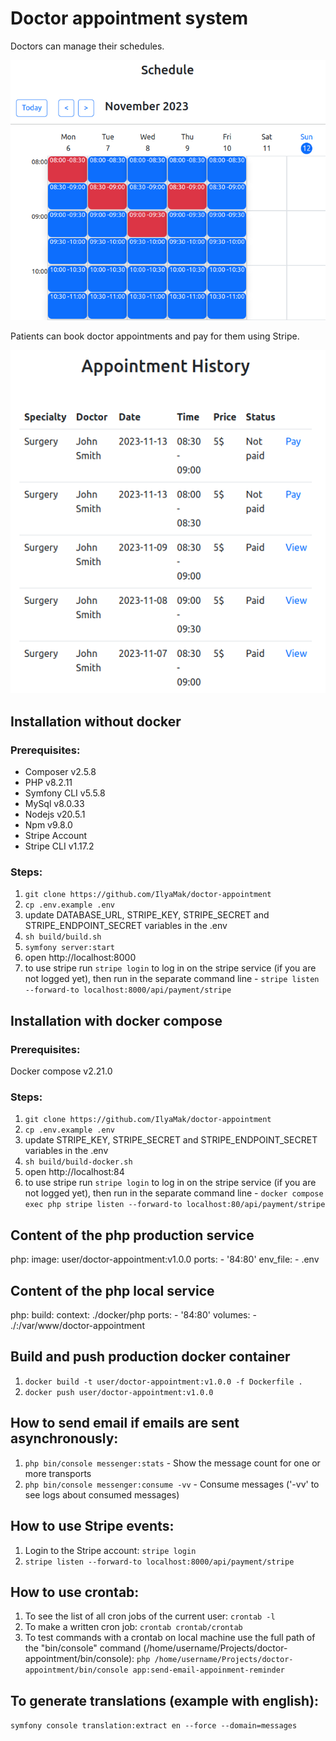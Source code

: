 # Doctor appointment system

Doctors can manage their schedules.

![Schedule](public/assets/images/doctor.png)

Patients can book doctor appointments and pay for them using Stripe.

![Appointment History](public/assets/images/patient.png)

## Installation without docker

### Prerequisites: 
- Composer v2.5.8
- PHP v8.2.11
- Symfony CLI v5.5.8
- MySql v8.0.33
- Nodejs v20.5.1
- Npm v9.8.0
- Stripe Account
- Stripe CLI v1.17.2

### Steps:
1. `git clone https://github.com/IlyaMak/doctor-appointment`
2. `cp .env.example .env`
3. update DATABASE_URL, STRIPE_KEY, STRIPE_SECRET and STRIPE_ENDPOINT_SECRET variables in the .env
4. `sh build/build.sh`
5. `symfony server:start`
6. open http://localhost:8000
7. to use stripe run `stripe login` to log in on the stripe service (if you are not logged yet), then run in the separate command line - `stripe listen --forward-to localhost:8000/api/payment/stripe`

## Installation with docker compose

### Prerequisites:
Docker compose v2.21.0

### Steps:
1. `git clone https://github.com/IlyaMak/doctor-appointment`
2. `cp .env.example .env`
3. update STRIPE_KEY, STRIPE_SECRET and STRIPE_ENDPOINT_SECRET variables in the .env
3. `sh build/build-docker.sh`
4. open http://localhost:84
5. to use stripe run `stripe login` to log in on the stripe service (if you are not logged yet), then run in the separate command line - `docker compose exec php stripe listen --forward-to localhost:80/api/payment/stripe`

## Content of the php production service
php:
  image: user/doctor-appointment:v1.0.0
  ports:
    - '84:80'
  env_file:
    - .env

## Content of the php local service
php:
  build: 
    context: ./docker/php
  ports:
    - '84:80'
  volumes:
    - ./:/var/www/doctor-appointment

## Build and push production docker container
1. `docker build -t user/doctor-appointment:v1.0.0 -f Dockerfile .`
2. `docker push user/doctor-appointment:v1.0.0`

## How to send email if emails are sent asynchronously:
1. `php bin/console messenger:stats` - Show the message count for one or more transports
2. `php bin/console messenger:consume -vv` - Consume messages ('-vv' to see logs about consumed messages)

## How to use Stripe events:
1. Login to the Stripe account: `stripe login`
2. `stripe listen --forward-to localhost:8000/api/payment/stripe`

## How to use crontab:
1. To see the list of all cron jobs of the current user: `crontab -l`
2. To make a written cron job: `crontab crontab/crontab`
3. To test commands with a crontab on local machine use the full path of the "bin/console" command (/home/username/Projects/doctor-appointment/bin/console): `php /home/username/Projects/doctor-appointment/bin/console app:send-email-appoinment-reminder`

## To generate translations (example with english):
`symfony console translation:extract en --force --domain=messages`
